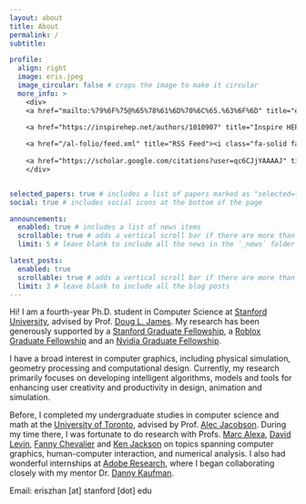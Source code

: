 ```yaml
---
layout: about
title: About
permalink: /
subtitle:

profile:
  align: right
  image: eris.jpeg
  image_circular: false # crops the image to make it circular
  more_info: >
    <div>
    <a href="mailto:%79%6F%75@%65%78%61%6D%70%6C%65.%63%6F%6D" title="email"><i class="fa-solid fa-envelope" style="font-size: 50px;"></i></a>

    <a href="https://inspirehep.net/authors/1010907" title="Inspire HEP" rel="external nofollow noopener" target="_blank"><i class="ai ai-inspire" style="font-size: 50px;"></i></a>
  
    <a href="/al-folio/feed.xml" title="RSS Feed"><i class="fa-solid fa-square-rss" style="font-size: 50px;"></i></a>
  
    <a href="https://scholar.google.com/citations?user=qc6CJjYAAAAJ" title="Google Scholar" rel="external nofollow noopener" target="_blank"><i class="ai ai-google-scholar" style="font-size: 50px;"></i></a>
    </div>


selected_papers: true # includes a list of papers marked as "selected={true}"
social: true # includes social icons at the bottom of the page

announcements:
  enabled: true # includes a list of news items
  scrollable: true # adds a vertical scroll bar if there are more than 3 news items
  limit: 5 # leave blank to include all the news in the `_news` folder

latest_posts:
  enabled: true
  scrollable: true # adds a vertical scroll bar if there are more than 3 new posts items
  limit: 3 # leave blank to include all the blog posts
---
```


Hi! I am a fourth-year Ph.D. student in Computer Science at [Stanford University](https://engineering.stanford.edu/), advised by Prof. [Doug L. James](https://graphics.stanford.edu/~djames/). My research has been generously supported by a [Stanford Graduate Fellowship](https://vpge.stanford.edu/fellowships-funding/sgf/details), a [Roblox Graduate Fellowship](https://www.gem.com/lp/roblox/ec-roblox-fellows) and an [Nvidia Graduate Fellowship](https://research.nvidia.com/graduate-fellowships/2025).


I have a broad interest in computer graphics, including physical simulation, geometry processing and computational design. Currently, my research primarily focuses on developing intelligent algorithms, models and tools for enhancing user creativity and productivity in design, animation and simulation.


Before, I completed my undergraduate studies in computer science and math at the [University of Toronto](https://www.utoronto.ca/), advised by Prof. [Alec Jacobson](https://www.cs.toronto.edu/~jacobson/). During my time there, I was fortunate to do research with Profs. [Marc Alexa](https://www.cg.tu-berlin.de/team/prof-dr-marc-alexa/), [David Levin](http://142.93.146.228/researchdb/), [Fanny Chevalier](http://fannychevalier.net/) and [Ken Jackson](http://www.cs.toronto.edu/~krj/) on topics spanning computer graphics, human-computer interaction, and numerical analysis.  I also had wonderful internships at [Adobe Research](https://research.adobe.com/), where I began collaborating closely with my mentor Dr. [Danny Kaufman](http://dannykaufman.io/).

Email: eriszhan [at] stanford [dot] edu